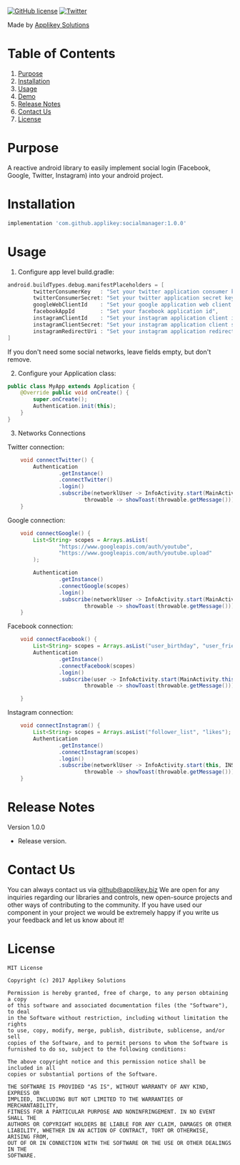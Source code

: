 [![GitHub license](https://img.shields.io/github/license/mashape/apistatus.svg)](https://github.com/AppliKey/MoonRefresh/blob/master/LICENSE)
[![Twitter](https://img.shields.io/badge/contact-@Applikey_-blue.svg?style=flat)](https://twitter.com/Applikey_)

Made by [Applikey Solutions](https://applikeysolutions.com)

# Table of Contents
1. [Purpose](#purpose)
2. [Installation](#installation)
3. [Usage](#usage)
4. [Demo](#demo)
5. [Release Notes](#release-notes)
6. [Contact Us](#contact-us)
7. [License](#license)


# Purpose

A reactive android library to easily implement social login (Facebook, Google, Twitter, Instagram) into your android project.

# Installation

```groovy
implementation 'com.github.applikey:socialmanager:1.0.0'
```

# Usage

1. Configure app level build.gradle:
```groovy
android.buildTypes.debug.manifestPlaceholders = [
        twitterConsumerKey   : "Set your twitter application consumer key",
        twitterConsumerSecret: "Set your twitter application secret key",
        googleWebClientId    : "Set your google application web client id",
        facebookAppId        : "Set your facebook application id",
        instagramClientId    : "Set your instagram application client id",
        instagramClientSecret: "Set your instagram application client secret key id",
        instagramRedirectUri : "Set your instagram application redirect uri"
]
```
If you don't need some social networks, leave fields empty, but don't remove.

2. Configure your Application class:
```java
public class MyApp extends Application {
    @Override public void onCreate() {
        super.onCreate();
        Authentication.init(this);
    }
}
```

3. Networks Connections

Twitter connection:
```java
    void connectTwitter() {
        Authentication
                .getInstance()
                .connectTwitter()
                .login()
                .subscribe(networklUser -> InfoActivity.start(MainActivity.this, TWITTER, networklUser),
                        throwable -> showToast(throwable.getMessage()));
    }
```
Google connection:
```java
    void connectGoogle() {
        List<String> scopes = Arrays.asList(
                "https://www.googleapis.com/auth/youtube",
                "https://www.googleapis.com/auth/youtube.upload"
        );

        Authentication
                .getInstance()
                .connectGoogle(scopes)
                .login()
                .subscribe(networklUser -> InfoActivity.start(MainActivity.this, GOOGLE, networklUser),
                        throwable -> showToast(throwable.getMessage()));
    }
```
Facebook connection:
```java
    void connectFacebook() {
        List<String> scopes = Arrays.asList("user_birthday", "user_friends");
        Authentication
                .getInstance()
                .connectFacebook(scopes)
                .login()
                .subscribe(user -> InfoActivity.start(MainActivity.this, FACEBOOK, user),
                        throwable -> showToast(throwable.getMessage()));

    }
```
Instagram connection:
```java
    void connectInstagram() {
        List<String> scopes = Arrays.asList("follower_list", "likes");
        Authentication
                .getInstance()
                .connectInstagram(scopes)
                .login()
                .subscribe(networklUser -> InfoActivity.start(this, INSTAGRAM, networklUser),
                        throwable -> showToast(throwable.getMessage()));
    }
```
# Release Notes

Version 1.0.0

- Release version.

# Contact Us

You can always contact us via github@applikey.biz We are open for any inquiries regarding our libraries and controls, new open-source projects and other ways of contributing to the community. If you have used our component in your project we would be extremely happy if you write us your feedback and let us know about it!

# License

    MIT License

    Copyright (c) 2017 Applikey Solutions

    Permission is hereby granted, free of charge, to any person obtaining a copy
    of this software and associated documentation files (the "Software"), to deal
    in the Software without restriction, including without limitation the rights
    to use, copy, modify, merge, publish, distribute, sublicense, and/or sell
    copies of the Software, and to permit persons to whom the Software is
    furnished to do so, subject to the following conditions:

    The above copyright notice and this permission notice shall be included in all
    copies or substantial portions of the Software.

    THE SOFTWARE IS PROVIDED "AS IS", WITHOUT WARRANTY OF ANY KIND, EXPRESS OR
    IMPLIED, INCLUDING BUT NOT LIMITED TO THE WARRANTIES OF MERCHANTABILITY,
    FITNESS FOR A PARTICULAR PURPOSE AND NONINFRINGEMENT. IN NO EVENT SHALL THE
    AUTHORS OR COPYRIGHT HOLDERS BE LIABLE FOR ANY CLAIM, DAMAGES OR OTHER
    LIABILITY, WHETHER IN AN ACTION OF CONTRACT, TORT OR OTHERWISE, ARISING FROM,
    OUT OF OR IN CONNECTION WITH THE SOFTWARE OR THE USE OR OTHER DEALINGS IN THE
    SOFTWARE.
